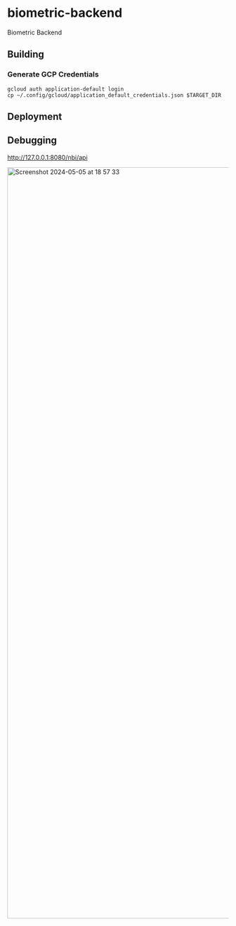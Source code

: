 # biometric-backend
Biometric Backend

## Building
### Generate GCP Credentials
```
gcloud auth application-default login 
cp ~/.config/gcloud/application_default_credentials.json $TARGET_DIR
```

## Deployment

## Debugging

http://127.0.0.1:8080/nbi/api


<img width="1712" alt="Screenshot 2024-05-05 at 18 57 33" src="https://github.com/ObrienlabsDev/biometric-backend/assets/24765473/a373fec1-a001-4bf4-ad9a-562dd4f1d321">
